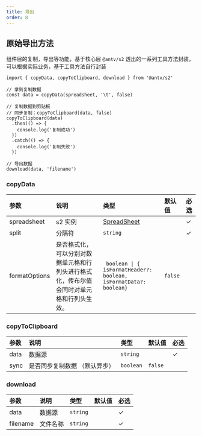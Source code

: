 ```yaml
---
title: 导出
order: 8
---
```


## 原始导出方法

组件层的复制，导出等功能，基于核心层 `@antv/s2` 透出的一系列工具方法封装，可以根据实际业务，基于工具方法自行封装

```tsx
import { copyData, copyToClipboard, download } from '@antv/s2'

// 拿到复制数据
const data = copyData(spreadsheet, '\t', false)

// 复制数据到剪贴板
// 同步复制：copyToClipboard(data, false)
copyToClipboard(data)
  .then(() => {
    console.log('复制成功')
  })
  .catch(() => {
    console.log('复制失败')
  })

// 导出数据
download(data, 'filename')
```

### copyData

| 参数          | 说明                                           | 类型                                                           | 默认值                        | 必选 |
|:------------|:---------------------------------------------|:-------------------------------------------------------------|:---------------------------| :--- |
| spreadsheet | s2 实例                                        | [SpreadSheet](/zh/docs/api/basic-class/spreadsheet)          |                            | ✓    |
| split       | 分隔符                                          | `string`                                                     |                            | ✓    |
| formatOptions  | 是否格式化，可以分别对数据单元格和行列头进行格式化，传布尔值会同时对单元格和行列头生效。 |  <code> boolean \|  { isFormatHeader?: boolean, isFormatData?: boolean} </code>    | `false` |      |

### copyToClipboard

| 参数 | 说明     | 类型     | 默认值 | 必选 |
| :--- | :------- | :------- | :----- | :--- |
| data | 数据源 | `string` |        | ✓    |
| sync | 是否同步复制数据 （默认异步） | `boolean` |   `false`     |     |

### download

| 参数     | 说明     | 类型     | 默认值 | 必选 |
| :------- | :------- | :------- | :----- | :--- |
| data     | 数据源 | `string` |        | ✓    |
| filename | 文件名称 | `string` |        | ✓    |
